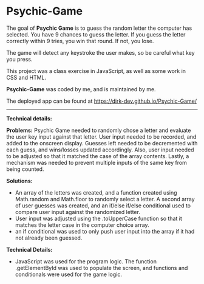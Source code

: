 # Psychic-Game

The goal of **Psychic Game** is to guess the random letter the computer has selected. You have 9 chances to guess the letter.
If you guess the letter correctly within 9 tries, you win that round. If not, you lose.

The game will detect any keystroke the user makes, so be careful what key you press.

This project was a class exercise in JavaScript, as well as some work in CSS and HTML.

**Psychic-Game** was coded by me, and is maintained by me.

The deployed app can be found at https://dirk-dev.github.io/Psychic-Game/

---

**Technical details:**

**Problems:**
Psychic Game needed to randomly chose a letter and evaluate the user key input against that letter. User input needed to be recorded, and added to the onscreen display. Guesses left needed to be decremented with each guess, and wins/losses updated accordingly. Also, user input needed to be adjusted so that it matched the case of the array contents. Lastly, a mechanism was needed to prevent multiple inputs of the same key from being counted.

**Solutions:**

- An array of the letters was created, and a function created using Math.random and Math.floor to randomly select a letter. A second array of user guesses was created, and an if/else if/else conditional used to compare user input against the randomized letter.
- User input was adjusted using the .toUpperCase function so that it matches the letter case in the computer choice array.
- an if conditional was used to only push user input into the array if it had not already been guessed.

**Technical Details:**

- JavaScript was used for the program logic. The function .getElementById was used to populate the screen, and functions and conditionals were used for the game logic.
